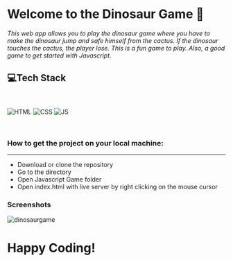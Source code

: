 # Welcome to the Dinosaur Game 🦕

*This web app allows you to play the dinosaur game where you have to make the dinosaur jump and safe himself from the cactus. If the dinosaur touches the cactus, the player lose. This is a fun game to play. Also, a good game to get started with Javascript*.


## 💻Tech Stack
<br>

![HTML](https://img.shields.io/badge/html5%20-%23E34F26.svg?&style=for-the-badge&logo=html5&logoColor=white)
![CSS](https://img.shields.io/badge/css3%20-%231572B6.svg?&style=for-the-badge&logo=css3&logoColor=white)
![JS](https://img.shields.io/badge/javascript%20-%23323330.svg?&style=for-the-badge&logo=javascript&logoColor=%23F7DF1E)

<br>


### How to get the project on your local machine:

---

- Download or clone the repository
- Go to the directory
- Open Javascript Game folder
- Open index.html with live server by right clicking on the mouse cursor

### Screenshots


![dinosaurgame](https://user-images.githubusercontent.com/72425181/124359775-0b46ac80-dc44-11eb-9984-baa31075ebc7.png)

# Happy Coding!
